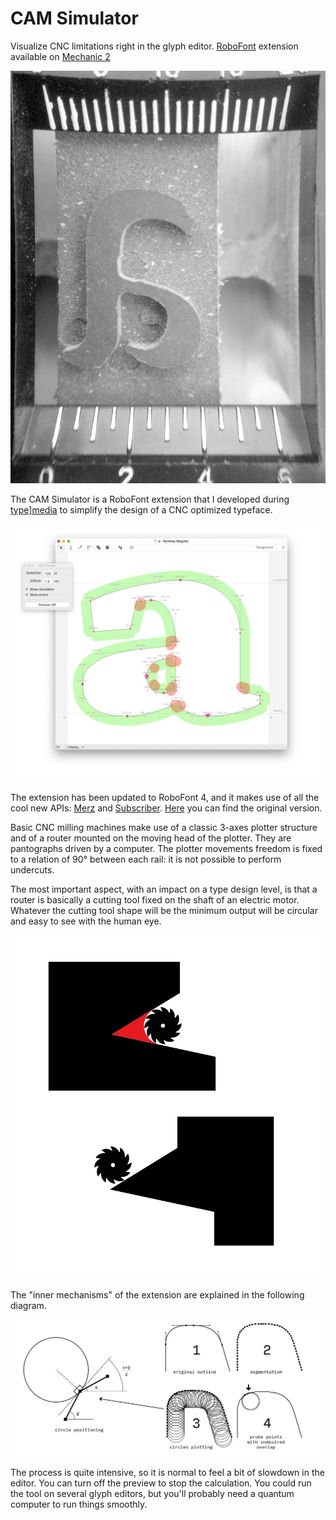 # CAM Simulator

Visualize CNC limitations right in the glyph editor. [RoboFont](https://robofont.com) extension available on [Mechanic 2](https://robofontmechanic.com)

![a](imgs/a.jpg)

The CAM Simulator is a RoboFont extension that I developed during [type\]media](https://typemedia.org) to simplify the design of a CNC optimized typeface.

![screenshots extension](imgs/screen.png)

The extension has been updated to RoboFont 4, and it makes use of all the cool new APIs: [Merz](https://typesupply.github.io/merz/) and [Subscriber](https://robofont.com/documentation/topics/subscriber/). [Here](https://bitbucket.org/rarista/cam-simulator/src/a4340f885bf670677f22ab79a267f42f020b6da9/CAM%20simulator.py) you can find the original version.

Basic CNC milling machines make use of  a classic 3-axes plotter structure and of a router mounted on the moving head of the plotter. They are pantographs driven by a computer. The plotter movements freedom is fixed to a relation of 90° between each rail: it is not possible to perform undercuts.

The most important aspect, with an impact on a type design level, is that a router is basically a cutting tool fixed on the shaft of an electric motor. Whatever the cutting tool shape will be the minimum output will be circular and easy to see with the human eye.

![bit shape](imgs/bit.png)

The "inner mechanisms" of the extension are explained in the following diagram.

![diagram](imgs/innerMechanisms.png)

The process is quite intensive, so it is normal to feel a bit of slowdown in the editor. You can turn off the preview to stop the calculation. You could run the tool on several glyph editors, but you'll probably need a quantum computer to run things smoothly.